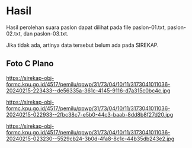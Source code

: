 # Hasil

Hasil perolehan suara paslon dapat dilihat pada file paslon-01.txt, paslon-02.txt, dan paslon-03.txt.

Jika tidak ada, artinya data tersebut belum ada pada SIREKAP.

## Foto C Plano

https://sirekap-obj-formc.kpu.go.id/4517/pemilu/ppwp/31/73/04/10/11/3173041011036-20240215-223433--de56335a-361c-4145-9116-d7a315c0bc4c.jpg

https://sirekap-obj-formc.kpu.go.id/4517/pemilu/ppwp/31/73/04/10/11/3173041011036-20240215-022933--2fbc38c7-e5b0-44c3-baab-8dd8b8f27d20.jpg

https://sirekap-obj-formc.kpu.go.id/4517/pemilu/ppwp/31/73/04/10/11/3173041011036-20240215-023230--5529cb24-3b0d-4fa8-8c1c-44b35db243e2.jpg
